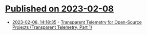# [Published on 2023-02-08](index.md)

* [2023-02-08, 14:18:35](https://lobste.rs/s/bhbqkb/transparent_telemetry_for_open_source) - [Transparent Telemetry for Open-Source Projects (Transparent Telemetry, Part 1)](https://research.swtch.com/telemetry-intro)

